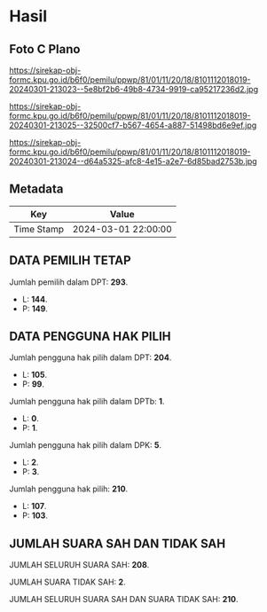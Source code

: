 # Hasil

## Foto C Plano

https://sirekap-obj-formc.kpu.go.id/b6f0/pemilu/ppwp/81/01/11/20/18/8101112018019-20240301-213023--5e8bf2b6-49b8-4734-9919-ca95217236d2.jpg

https://sirekap-obj-formc.kpu.go.id/b6f0/pemilu/ppwp/81/01/11/20/18/8101112018019-20240301-213025--32500cf7-b567-4654-a887-51498bd6e9ef.jpg

https://sirekap-obj-formc.kpu.go.id/b6f0/pemilu/ppwp/81/01/11/20/18/8101112018019-20240301-213024--d64a5325-afc8-4e15-a2e7-6d85bad2753b.jpg


## Metadata

| Key        | Value               |
| ---------- | ------------------- |
| Time Stamp | 2024-03-01 22:00:00 |


## DATA PEMILIH TETAP

Jumlah pemilih dalam DPT: **293**.
 * L: **144**.
 * P: **149**.

## DATA PENGGUNA HAK PILIH

Jumlah pengguna hak pilih dalam DPT: **204**.
 * L: **105**.
 * P: **99**.

Jumlah pengguna hak pilih dalam DPTb: **1**.
 * L: **0**.
 * P: **1**.

Jumlah pengguna hak pilih dalam DPK: **5**.
 * L: **2**.
 * P: **3**.

Jumlah pengguna hak pilih: **210**.
 * L: **107**.
 * P: **103**.

## JUMLAH SUARA SAH DAN TIDAK SAH

JUMLAH SELURUH SUARA SAH: **208**.

JUMLAH SUARA TIDAK SAH: **2**.

JUMLAH SELURUH SUARA SAH DAN SUARA TIDAK SAH: **210**.


